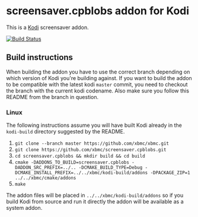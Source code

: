 # screensaver.cpblobs addon for Kodi

This is a [Kodi](http://kodi.tv) screensaver addon.

[![Build Status](https://travis-ci.org/xbmc/screensaver.cpblobs.svg?branch=Matrix)](https://travis-ci.org/xbmc/screensaver.cpblobs/branches)

## Build instructions

When building the addon you have to use the correct branch depending on which version of Kodi you're building against.
If you want to build the addon to be compatible with the latest kodi `master` commit, you need to checkout the branch with the current kodi codename.
Also make sure you follow this README from the branch in question.

### Linux

The following instructions assume you will have built Kodi already in the `kodi-build` directory 
suggested by the README.

1. `git clone --branch master https://github.com/xbmc/xbmc.git`
2. `git clone https://github.com/xbmc/screensaver.cpblobs.git`
3. `cd screensaver.cpblobs && mkdir build && cd build`
4. `cmake -DADDONS_TO_BUILD=screensaver.cpblobs -DADDON_SRC_PREFIX=../.. -DCMAKE_BUILD_TYPE=Debug -DCMAKE_INSTALL_PREFIX=../../xbmc/kodi-build/addons -DPACKAGE_ZIP=1 ../../xbmc/cmake/addons`
5. `make`

The addon files will be placed in `../../xbmc/kodi-build/addons` so if you build Kodi from source and run it directly 
the addon will be available as a system addon.
